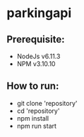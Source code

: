 # parkingapi

## Prerequisite:
- NodeJs v6.11.3
- NPM v3.10.10

## How to run:
- git clone 'repository'
- cd 'repository'
- npm install
- npm run start
